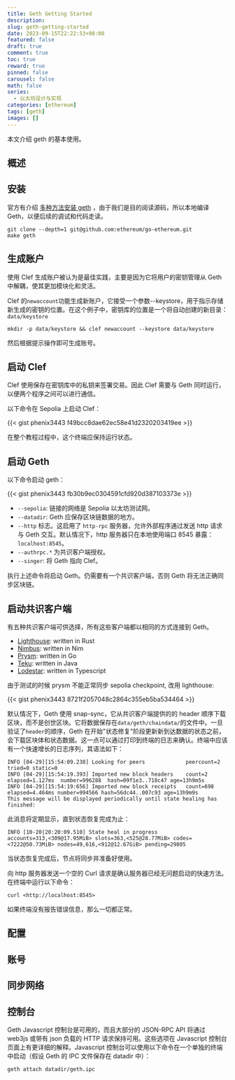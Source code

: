 ```yaml
---
title: Geth Getting Started
description:
slug: geth-getting-started
date: 2023-09-15T22:22:53+08:00
featured: false
draft: true
comment: true
toc: true
reward: true
pinned: false
carousel: false
math: false
series:
  - 以太坊设计与实现
categories: [ethereum]
tags: [geth]
images: []
---
```


本文介绍 geth 的基本使用。

<!--more-->

## 概述

## 安装

官方有介绍 [多种方法安装 geth](https://geth.ethereum.org/docs/getting-started/installing-geth) ，由于我们是目的阅读源码，所以本地编译 Geth，以便后续的调试和代码走读。

```shell
git clone --depth=1 git@github.com:ethereum/go-ethereum.git
make geth
```

## 生成账户

使用 Clef 生成账户被认为是最佳实践，主要是因为它将用户的密钥管理从 Geth 中解耦，使其更加模块化和灵活。

Clef 的`newaccount`功能生成新账户，它接受一个参数--keystore，用于指示存储新生成的密钥的位置。在这个例子中，密钥库的位置是一个将自动创建的新目录：`data/keystore`

```shell
mkdir -p data/keystore && clef newaccount --keystore data/keystore
```

然后根据提示操作即可生成账号。

## 启动 Clef

Clef 使用保存在密钥库中的私钥来签署交易。因此 Clef 需要与 Geth 同时运行，以便两个程序之间可以进行通信。

以下命令在 Sepolia 上启动 Clef：

{{< gist phenix3443 f49bcc8dae62ec58e41d2320203419ee >}}

在整个教程过程中，这个终端应保持运行状态。

## 启动 Geth

以下命令启动 geth：

{{< gist phenix3443 fb30b9ec0304591cfd920d387103373e >}}

- `--sepolia`: 链接的网络是 Sepolia 以太坊测试网。
- `--datadir`: Geth 应保存区块链数据的地方。
- `--http` 标志。这启用了 `http-rpc` 服务器，允许外部程序通过发送 http 请求与 Geth 交互。默认情况下，http 服务器只在本地使用端口 8545 暴露：`localhost:8545`。
- `--authrpc.*` 为共识客户端授权。
- `--singer`: 将 Geth 指向 Clef。

执行上述命令将启动 Geth。仍需要有一个共识客户端，否则 Geth 将无法正确同步区块链。

## 启动共识客户端

有五种共识客户端可供选择，所有这些客户端都以相同的方式连接到 Geth。

- [Lighthouse](https://lighthouse-book.sigmaprime.io/): written in Rust
- [Nimbus](https://nimbus.team/): written in Nim
- [Prysm](https://docs.prylabs.network/docs/getting-started/): written in Go
- [Teku](https://pegasys.tech/teku): written in Java
- [Lodestar](https://lodestar.chainsafe.io/): written in Typescript

由于测试的时候 prysm 不能正常同步 sepolia checkpoint, 改用 lighthouse:

{{< gist phenix3443 8721f2057048c2864c355eb5ba534464 >}}

默认情况下，Geth 使用 snap-sync，它从共识客户端提供的的 header 顺序下载区块，而不是创世区块。它将数据保存在`data/geth/chaindata/`的文件中。一旦验证了`header`的顺序，Geth 在开始"状态修复"阶段更新新到达数据的状态之前，会下载区块体和状态数据。这一点可以通过打印到终端的日志来确认。终端中应该有一个快速增长的日志序列，其语法如下：

```shell
INFO [04-29][15:54:09.238] Looking for peers             peercount=2 tried=0 static=0
INFO [04-29][15:54:19.393] Imported new block headers    count=2 elapsed=1.127ms  number=996288  hash=09f1e3..718c47 age=13h9m5s
INFO [04-29][15:54:19:656] Imported new block receipts   count=698  elapsed=4.464ms number=994566 hash=56dc44..007c93 age=13h9m9s
This message will be displayed periodically until state healing has finished:
```

此消息将定期显示，直到状态恢复完成为止：

```shell
INFO [10-20|20:20:09.510] State heal in progress                   accounts=313,<309@17.95MiB> slots=363,<525@28.77MiB> codes=<7222@50.73MiB> nodes=49,616,<912@12.67GiB> pending=29805
```

当状态恢复完成后，节点将同步并准备好使用。

向 http 服务器发送一个空的 Curl 请求是确认服务器已经无问题启动的快速方法。在终端中运行以下命令：

```shell
curl <http://localhost:8545>
```

如果终端没有报告错误信息，那么一切都正常。

## 配置

## 账号

## 同步网络

## 控制台

Geth Javascript 控制台是可用的，而且大部分的 JSON-RPC API 将通过 web3js 或带有 json 负载的 HTTP 请求保持可用。这些选项在 Javascript 控制台页面上有更详细的解释。Javascript 控制台可以使用以下命令在一个单独的终端中启动（假设 Geth 的 IPC 文件保存在 datadir 中）：

```shell
geth attach datadir/geth.ipc
```
